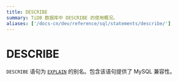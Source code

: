 ```yaml
---
title: DESCRIBE
summary: TiDB 数据库中 DESCRIBE 的使用概况。
aliases: ['/docs-cn/dev/reference/sql/statements/describe/']
---
```


# DESCRIBE

`DESCRIBE` 语句为 [`EXPLAIN`](/sql-statements/sql-statement-explain.md) 的别名。包含该语句提供了 MySQL 兼容性。
